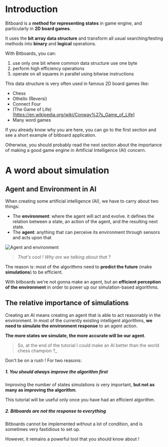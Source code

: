 # Introduction

Bitboard is a **method for representing states** in game engine, and particularly in **2D board games**. 

It uses the **bit array data structure** and transform all usual searching/testing methods into **binary** and **logical** operations.

With Bitboards, you can:
1. use only one bit where common data structure use one byte
2. perform high efficiency operations
3. operate on all squares in parallel using bitwise instructions

This data structure is very often used in famous 2D board games like:
* Chess
* Othello (Reversi)
* Connect Four
* (The Game of Life)[https://en.wikipedia.org/wiki/Conway%27s_Game_of_Life]
* Many word games

If you already know why you are here, you can go to the first section and see a short example of bitboard application.

Otherwise, you should probably read the next section about the importance of making a good game engine in Artificial Intelligence (AI) concern.

# A word about simulation

## Agent and Environment in AI

When creating some artificial intelligence (AI), we have to carry about two things:
* The **environment**: where the agent will act and evolve. it defines the relation between a state, an action of the agent, and the resulting next state.
* The **agent**: anything that can perceive its environment through sensors and acts upon that

![Agent and environment](http://cs-alb-pc3.massey.ac.nz/notes/59302/fig02.01.gif)

> _That's cool ! Why are we talking about that_ ?

The reason is: most of the algorithms need to **predict the future** (make **simulations**) to be efficient.

With bitboards we're not gonna make an agent, but an **efficient perception of the environment** in order to power up our simulation-based algorithms.

## The relative importance of simulations

Creating an AI means creating an agent that is able to act reasonably in the environment. In most of the currently existing intelligent algorithms, **we need to simulate the environment response** to an agent action.

**The more states we simulate, the more accurate will be our agent**.

> So, at the end of the tutorial I could make an AI better than the world chess champion ?_

Don't be on a rush ! For two reasons:

##### 1. You should always improve the algorithm first

Improving the number of states simulations is very important, **but not as many as improving the algorithm**. 

This tutorial will be useful only once you have had an efficient algorithm.

##### 2. Bitboards are not the response to everything

Bitboards cannot be implemented without a lot of condition, and is sometimes very fastidious to set up. 

However, it remains a powerful tool that you should know about !
